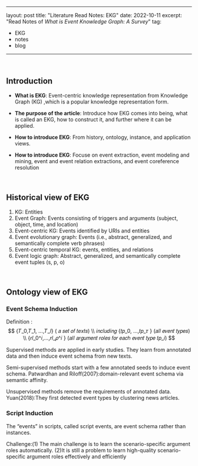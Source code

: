 
---
layout: post
title:  "Literature Read Notes: EKG"
date:   2022-10-11
excerpt: "Read Notes of *What is Event Knowledge Graph: A Survey*"
tag:
- EKG
- notes
- blog
---

<br/>

## Introduction

* **What is EKG**: Event-centric knowledge representation from Knowledge Graph (KG) ,which is a popular knowledge representation form. 

* **The purpose of the article**: Introduce how EKG comes into being, what is called an EKG, how to construct it, and further where it can be applied.

* **How to introduce EKG**: From history, ontology, instance, and application views.

* **How to introduce EKG**: Focuse on event extraction, event modeling and mining, event and event relation extractions, and event coreference resolution

<br/>

## Historical view of EKG

1. KG: Entities
2. Event Graph: Events consisting of triggers and arguments (subject, object, time, and location)
3. Event-centric KG: Events identified by URIs and entities
4. Event evolutionary graph: Events (i.e., abstract, generalized, and semantically complete verb phrases)
5. Event-centric temporal KG: events, entities, and relations
6. Event logic graph: Abstract, generalized, and semantically complete event tuples (s, p, o)

<br/>

## Ontology view of EKG

### Event Schema Induction 

Definition :
$$
{𝑇_0,𝑇_1, ...,𝑇_𝑙} ( 𝑎 𝑠𝑒𝑡 𝑜𝑓 𝑡𝑒𝑥𝑡𝑠) \\ 𝑖𝑛𝑐𝑙𝑢𝑑𝑖𝑛𝑔  {𝑡𝑝_0, ...,𝑡𝑝_𝜏  }   (𝑎𝑙𝑙 𝑒𝑣𝑒𝑛𝑡 𝑡𝑦𝑝𝑒𝑠) \\ {𝑟𝑙_0^𝑖,...,𝑟𝑙_𝜌^𝑖 }    (𝑎𝑙𝑙 𝑎𝑟𝑔𝑢𝑚𝑒𝑛𝑡 𝑟𝑜𝑙𝑒𝑠 𝑓𝑜𝑟 𝑒𝑎𝑐ℎ 𝑒𝑣𝑒𝑛𝑡 𝑡𝑦𝑝𝑒 𝑡𝑝_𝑖) 
$$

Supervised methods are applied in early studies. They learn from annotated data and then induce event schema from new texts.

Semi-supervised methods start with a few annotated seeds to induce event schema. Patwardhan and Riloff(2007):domain-relevant event schema via semantic affinity.

Unsupervised methods remove the requirements of annotated data. Yuan(2018):They first detected event types by clustering news articles.

### Script Induction

The “events” in scripts, called script events, are event schema rather than instances.

Challenge:(1) The main challenge is to learn the scenario-specific argument roles automatically. (2)It is still a problem to learn high-quality scenario-specific argument roles effectively and efficiently







